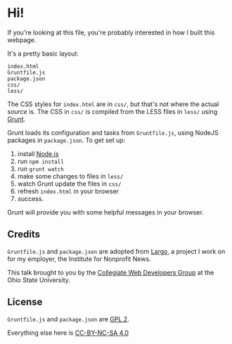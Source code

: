 # Hi!

If you're looking at this file, you're probably interested in how I built this webpage.

It's a pretty basic layout:

    index.html
    Gruntfile.js
    package.json
    css/
    less/

The CSS styles for `index.html` are in `css/`, but that's not where the actual *source* is. The CSS in `css/` is compiled from the LESS files in `less/` using [Grunt](http://gruntjs.com/).

Grunt loads its configuration and tasks from `Gruntfile.js`, using NodeJS packages in `package.json`. To get set up:

1. install [Node.js](https://nodejs.org/en/)
2. run `npm install`
3. run `grunt watch`
4. make some changes to files in `less/`
5. watch Grunt update the files in `css/`
6. refresh `index.html` in your browser
7. success.

Grunt will provide you with some helpful messages in your browser.

## Credits

`Gruntfile.js` and `package.json` are adopted from [Largo](https://github.com/INN/Largo/), a project I work on for my employer, the Institute for Nonprofit News.

This talk brought to you by the [Collegiate Web Developers Group](www.cwdg.club) at the Ohio State University.

## License

`Gruntfile.js` and `package.json` are [GPL 2](https://www.gnu.org/licenses/gpl-2.0.html).

Everything else here is [CC-BY-NC-SA 4.0](https://creativecommons.org/licenses/by-nc-sa/4.0/)

